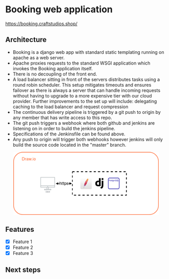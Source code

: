 # Booking web application

https://booking.craftstudios.shop/

## Architecture

- Booking is a django web app with standard static templating running on apache as a web server.
- Apache proxies requests to the standard WSGI application which invokes the Booking application itself.
- There is no decoupling of the front end.
- A load balancer sitting in front of the servers distributes tasks using a round robin scheduler. This setup mitigates timeouts and ensures failover as there is always a server that can handle incoming requests without having to upgrade to a more expensive tier with our cloud provider. Further improvements to the set up will include: delegating caching to the load balancer and request compression
- The continuous delivery pipeline is triggered by a git push to origin by any member that has write access to this repo.
- The git push triggers a webhook where both github and jenkins are listening on in order to build the jenkins pipeline.
- Specifications of the Jenkinsfile can be found above.
- Any push to origin will trigger both webhooks however jenkins will only build the source code located in the "master" branch.

<p align="center" width="100%">
    <img width="90%" src="https://github.com/hupratt/booking/blob/master/arch.drawio.png?raw=true">
</p>

## Features

- [x] Feature 1
- [x] Feature 2
- [x] Feature 3

## Next steps

